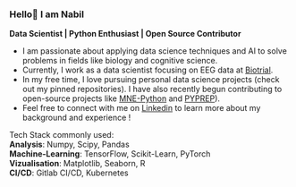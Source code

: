### Hello👋 I am Nabil

**Data Scientist | Python Enthusiast | Open Source Contributor**

- I am passionate about applying data science techniques and AI to solve problems in fields like biology and cognitive science. 
- Currently, I work as a data scientist focusing on EEG data at [Biotrial](https://www.biotrial.com/).
- In my free time, I love pursuing personal data science projects (check out my pinned repositories). I have also recently begun contributing to open-source projects like [MNE-Python](https://github.com/mne-tools/mne-python) and [PYPREP](https://github.com/sappelhoff/pyprep)).
- Feel free to connect with me on [Linkedin](https://www.linkedin.com/in/nabil-alibou/) to learn more about my background and experience !

Tech Stack commonly used:  
**Analysis**: Numpy, Scipy, Pandas  
**Machine-Learning**: TensorFlow, Scikit-Learn, PyTorch  
**Vizualisation**: Matplotlib, Seaborn, R  
**CI/CD**: Gitlab CI/CD, Kubernetes 
